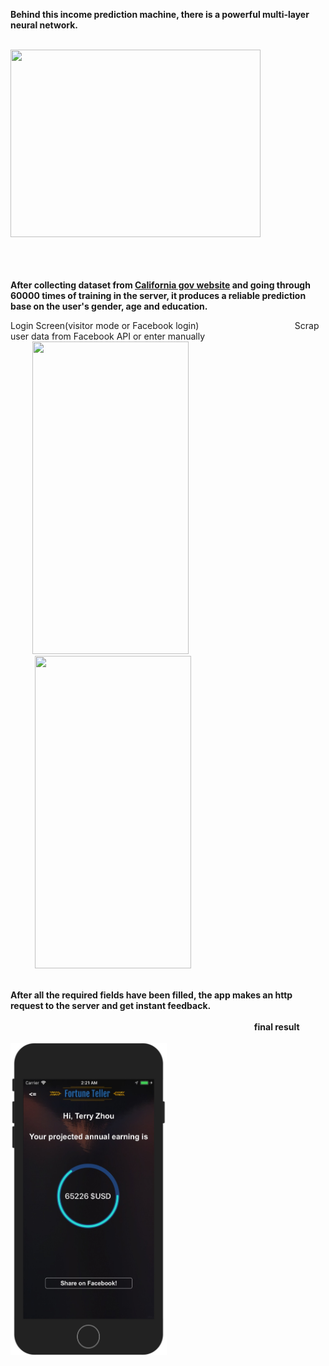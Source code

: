 <b>Behind this income prediction machine, there is a powerful multi-layer neural network.</b> 


</br><img src="https://media.giphy.com/media/lannbIHeYVn6U/giphy.gif" height="300px" width="400px" >


</br></br></br><b> After collecting dataset from <a href="https://data.ca.gov/dataset/ca-educational-attainment-personal-income"> California gov
website</a>
 and going through 60000 times of training in the server, it produces 
a reliable prediction base on the user's gender, age and education. </b>



Login Screen(visitor mode or Facebook login)  &nbsp;&nbsp;&nbsp;&nbsp;  &nbsp;&nbsp;&nbsp;&nbsp;  &nbsp;&nbsp;&nbsp;&nbsp;  &nbsp;&nbsp;&nbsp;&nbsp;  &nbsp;&nbsp;&nbsp;&nbsp;  &nbsp;&nbsp;&nbsp;&nbsp;  &nbsp;&nbsp;&nbsp;&nbsp; &nbsp;&nbsp;&nbsp;Scrap user data from Facebook API or enter manually</br> 
  &nbsp;&nbsp;&nbsp;&nbsp;  &nbsp;&nbsp;&nbsp;&nbsp;<img src="/view0.jpg" height="500px" width="250px" > &nbsp;&nbsp;&nbsp;&nbsp;&nbsp;&nbsp;&nbsp;&nbsp;&nbsp;&nbsp;&nbsp;&nbsp;&nbsp;&nbsp;&nbsp;&nbsp;&nbsp;&nbsp;&nbsp;&nbsp;&nbsp;  &nbsp;&nbsp;&nbsp;&nbsp;  &nbsp;&nbsp;&nbsp;  &nbsp;&nbsp;&nbsp;&nbsp;   &nbsp;&nbsp;&nbsp;&nbsp;  &nbsp;&nbsp;&nbsp;&nbsp;  &nbsp;&nbsp;&nbsp;&nbsp;  &nbsp;&nbsp;&nbsp;&nbsp;  &nbsp;&nbsp;&nbsp;&nbsp;
<img src="/view1.jpg" height="500px" width="250px" >


</br><b>After all the required fields have been filled, the app makes an http request to the server and get instant feedback.</b>
</br></br>  &nbsp;&nbsp;&nbsp;&nbsp;  &nbsp;&nbsp;&nbsp;&nbsp;   &nbsp;&nbsp;&nbsp;&nbsp;  &nbsp;&nbsp;&nbsp;&nbsp;  &nbsp;&nbsp;&nbsp;&nbsp;  &nbsp;&nbsp;&nbsp;&nbsp;  &nbsp;&nbsp;&nbsp;&nbsp;  &nbsp;&nbsp;&nbsp;&nbsp;  &nbsp;&nbsp;&nbsp;&nbsp;  &nbsp;&nbsp;&nbsp;&nbsp;  &nbsp;&nbsp;&nbsp;&nbsp;  &nbsp;&nbsp;&nbsp;&nbsp;   &nbsp;&nbsp;&nbsp;&nbsp;  &nbsp;&nbsp;&nbsp;&nbsp;  &nbsp;&nbsp;&nbsp;&nbsp;  &nbsp;&nbsp;&nbsp;&nbsp;  &nbsp;&nbsp;&nbsp;&nbsp;  &nbsp;&nbsp;&nbsp;&nbsp; &nbsp;&nbsp;     &nbsp;&nbsp;&nbsp;&nbsp;&nbsp;&nbsp;<b>final result</b></br>  &nbsp;&nbsp;&nbsp;&nbsp;  &nbsp;&nbsp;&nbsp;&nbsp;  &nbsp;&nbsp;&nbsp;&nbsp;  &nbsp;&nbsp;&nbsp;&nbsp;  &nbsp;&nbsp;&nbsp;&nbsp;  &nbsp;&nbsp;&nbsp;&nbsp;  &nbsp;&nbsp;&nbsp;&nbsp;  &nbsp;&nbsp;&nbsp;&nbsp;  &nbsp;&nbsp;&nbsp;&nbsp;  &nbsp;&nbsp;&nbsp;&nbsp;  &nbsp;&nbsp;&nbsp;&nbsp;  &nbsp;&nbsp;&nbsp;&nbsp;  &nbsp;&nbsp;&nbsp;&nbsp;  &nbsp;&nbsp;&nbsp;&nbsp;  &nbsp;&nbsp;&nbsp;&nbsp;  &nbsp;&nbsp;&nbsp;&nbsp;<img src="/231508134920_.pic.jpg" height="500px" width="250px" >
